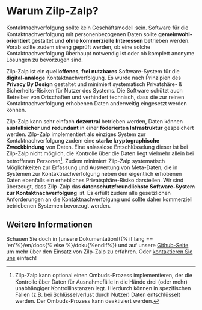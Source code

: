 # Warum Zilp-Zalp?

 Kontaktnachverfolgung sollte kein Geschäftsmodell sein. Software für die Kontaktnachverfolgung mit personenbezogenen Daten sollte **gemeinwohl-orientiert** gestaltet und **ohne kommerzielle Interessen** betrieben werden. Vorab sollte zudem streng geprüft werden, ob eine solche Kontaktnachverfolgung überhaupt notwendig ist oder ob komplett anonyme Lösungen zu bevorzugen sind.

Zilp-Zalp ist ein **quelloffenes**, **frei nutzbares** Software-System für die **digital-analoge** Kontaktnachverfolgung. Es wurde nach Prinzipien des **Privacy By Design** gestaltet und minimiert systematisch Privatshäre- & Sicherheits-Risiken für Nutzer des Systems. Die Software schützt auch Betreiber von Ortschaften und verhindert technisch, dass die zur reinen Kontaktnachverfolgung erhobenen Daten anderweitig eingesetzt werden können. 

Zilp-Zalp kann sehr einfach **dezentral** betrieben werden, Daten können **ausfallsicher** und **redundant** in einer **föderierten Infrastruktur** gespeichert werden. Zilp-Zalp implementiert als einziges System zur Kontaktnachverfolgung zudem eine **starke kryptographische Zweckbindung** von Daten.
Eine anlasslose Entschlüsselung dieser ist bei Zilp-Zalp nicht möglich, die Kontrolle über die Daten liegt vielmehr allein bei betroffenen Personen[^1].
Zudem minimiert Zilp-Zalp systematisch Möglichkeiten zur Erfassung und Auswertung von Meta-Daten, die in Systemen zur Kontaktnachverfolgung neben den eigentlich erhobenen Daten ebenfalls ein erhebliches Privatsphäre-Risiko darstellen. Wir sind überzeugt, dass Zilp-Zalp das **datenschutzfreundlichste Software-System zur Kontaktnachverfolgung** ist. Es erfüllt zudem alle gesetzlichen Anforderungen an die Kontaktnachverfolgung und sollte daher kommerziell betriebenen Systemen bevorzugt werden.

## Weitere Informationen

Schauen Sie doch in [unsere Dokumentation]({% if lang == 'en'%}/en/docs{% else %}/doku{%endif%}) und auf unsere [Github-Seite](https://github.com/zilp-zalp) um mehr über den Einsatz von Zilp-Zalp zu erfahren. Oder [kontaktieren Sie uns](mailto:zelp@zilpzalp.eu) einfach!

[^1]: Zilp-Zalp kann optional einen Ombuds-Prozess implementieren, der die Kontrolle über Daten für Ausnahmefälle in die Hände drei (oder mehr) unabhängiger Kontrollinstanzen legt. Hierdurch können in spezifischen Fällen (z.B. bei Schlüsselverlust durch Nutzer) Daten entschlüsselt werden. Der Ombuds-Prozess kann deaktiviert werden.